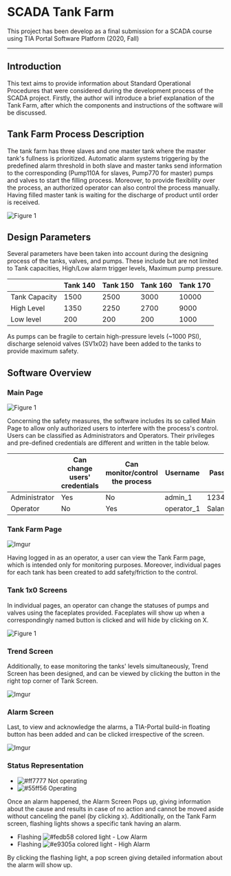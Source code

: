 # SCADA Tank Farm
This project has been develop as a final submission for a SCADA course using TIA Portal Software Platform (2020, Fall)
____

## Introduction

This text aims to provide information about Standard Operational Procedures that were considered during the development process of the SCADA project. Firstly, the author will introduce a brief explanation of the Tank Farm, after which the components and instructions of the software will be discussed. 

## Tank Farm Process Description 

The tank farm has three slaves and one master tank where the master tank's fullness is prioritized. Automatic alarm systems triggering by the predefined alarm threshold in both slave and master tanks send information to the corresponding (Pump110A for slaves, Pump770 for master) pumps and valves to start the filling process. Moreover, to provide flexibility over the process, an authorized operator can also control the process manually. Having filled master tank is waiting for the discharge of product until order is received.

![Figure 1](https://i.imgur.com/5GQsLwu.png)

## Design Parameters

Several parameters have been taken into account during the designing process of the tanks, valves, and pumps. These include but are not limited to Tank capacities, High/Low alarm trigger levels, Maximum pump pressure.

|               | Tank 140 | Tank 150 |  Tank 160 | Tank 170 |
|---------------|----------|----------|-----------|----------|
| Tank Capacity | 1500     | 2500     | 3000      | 10000    |
| High Level    | 1350     | 2250     | 2700      | 9000     |
| Low level     | 200      | 200      | 200       | 1000     |

As pumps can be fragile to certain high-pressure levels (~1000 PSI), discharge selenoid valves (SV1x02) have been added to the tanks to provide maximum safety. 

## Software Overview

### Main Page

![Figure 1](https://i.imgur.com/zJwLoWh.png)

Concerning the safety measures, the software includes its so called Main Page to allow only authorized users to interfere with the process's control. Users can be classified as Administrators and Operators. Their privileges and pre-defined credentials are different and written in the table below.

|               | Can change users' credentials | Can monitor/control the process | Username   | Password  |
|---------------|-------------------------------|---------------------------------|------------|-----------|
| Administrator | Yes                           | No                              | admin_1    | 1234      |
| Operator      | No                            | Yes                             | operator_1 | Salam1234 |

### Tank Farm Page

![Imgur](https://i.imgur.com/1PBbXEq.png)

Having logged in as an operator, a user can view the Tank Farm page, which is intended only for monitoring purposes. Moreover, individual pages for each tank has been created to add safety/friction to the control. 

### Tank 1x0 Screens
In individual pages, an operator can change the statuses of pumps and valves using the faceplates provided. Faceplates will show up when a correspondingly named button is clicked and will hide by clicking on X. 

![Figure 1](https://i.imgur.com/i5hto8f.png)

### Trend Screen
Additionally, to ease monitoring the tanks' levels simultaneously, Trend Screen has been designed, and can be viewed by clicking the button in the right top corner of Tank Screen. 

![Imgur](https://i.imgur.com/ZIn2pdF.png)

### Alarm Screen
Last, to view and acknowledge the alarms, a TIA-Portal build-in floating button has been added and can be clicked irrespective of the screen. 

![Imgur](https://i.imgur.com/a6m9svx.png)

### Status Representation

- ![#ff7777](https://via.placeholder.com/15/ff7777/000000?text=+) Not operating
- ![#55ff56](https://via.placeholder.com/15/55ff56/000000?text=+) Operating

Once an alarm happened, the Alarm Screen Pops up, giving information about the cause and results in case of no action and cannot be moved aside without canceling the panel (by clicking x). Additionally, on the Tank Farm screen, flashing lights shows a specific tank having an alarm. 

- Flashing ![#fedb58](https://via.placeholder.com/15/fedb58/000000?text=+) colored light - Low Alarm
- Flashing ![#e9305a](https://via.placeholder.com/15/e9305a/000000?text=+) colored light - High Alarm

By clicking the flashing light, a pop screen giving detailed information about the alarm will show up. 
